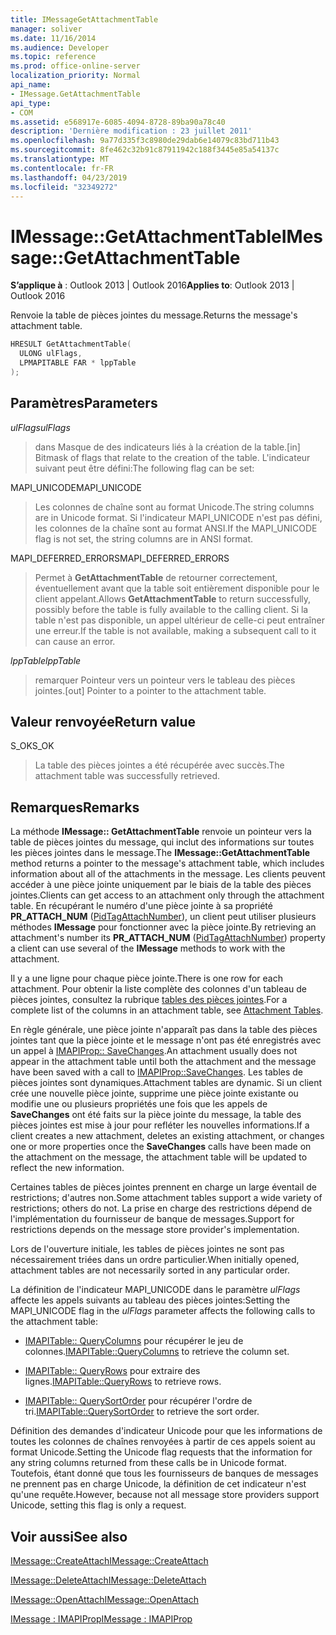 ```yaml
---
title: IMessageGetAttachmentTable
manager: soliver
ms.date: 11/16/2014
ms.audience: Developer
ms.topic: reference
ms.prod: office-online-server
localization_priority: Normal
api_name:
- IMessage.GetAttachmentTable
api_type:
- COM
ms.assetid: e568917e-6085-4094-8728-89ba90a78c40
description: 'Dernière modification : 23 juillet 2011'
ms.openlocfilehash: 9a77d335f3c8980de29dab6e14079c83bd711b43
ms.sourcegitcommit: 8fe462c32b91c87911942c188f3445e85a54137c
ms.translationtype: MT
ms.contentlocale: fr-FR
ms.lasthandoff: 04/23/2019
ms.locfileid: "32349272"
---
```

# <a name="imessagegetattachmenttable"></a><span data-ttu-id="ce2e6-103">IMessage::GetAttachmentTable</span><span class="sxs-lookup"><span data-stu-id="ce2e6-103">IMessage::GetAttachmentTable</span></span>

  
  
<span data-ttu-id="ce2e6-104">**S’applique à** : Outlook 2013 | Outlook 2016</span><span class="sxs-lookup"><span data-stu-id="ce2e6-104">**Applies to**: Outlook 2013 | Outlook 2016</span></span> 
  
<span data-ttu-id="ce2e6-105">Renvoie la table de pièces jointes du message.</span><span class="sxs-lookup"><span data-stu-id="ce2e6-105">Returns the message's attachment table.</span></span>
  
```cpp
HRESULT GetAttachmentTable(
  ULONG ulFlags,
  LPMAPITABLE FAR * lppTable
);
```

## <a name="parameters"></a><span data-ttu-id="ce2e6-106">Paramètres</span><span class="sxs-lookup"><span data-stu-id="ce2e6-106">Parameters</span></span>

 <span data-ttu-id="ce2e6-107">_ulFlags_</span><span class="sxs-lookup"><span data-stu-id="ce2e6-107">_ulFlags_</span></span>
  
> <span data-ttu-id="ce2e6-108">dans Masque de des indicateurs liés à la création de la table.</span><span class="sxs-lookup"><span data-stu-id="ce2e6-108">[in] Bitmask of flags that relate to the creation of the table.</span></span> <span data-ttu-id="ce2e6-109">L'indicateur suivant peut être défini:</span><span class="sxs-lookup"><span data-stu-id="ce2e6-109">The following flag can be set:</span></span> 
    
<span data-ttu-id="ce2e6-110">MAPI_UNICODE</span><span class="sxs-lookup"><span data-stu-id="ce2e6-110">MAPI_UNICODE</span></span> 
  
> <span data-ttu-id="ce2e6-111">Les colonnes de chaîne sont au format Unicode.</span><span class="sxs-lookup"><span data-stu-id="ce2e6-111">The string columns are in Unicode format.</span></span> <span data-ttu-id="ce2e6-112">Si l'indicateur MAPI_UNICODE n'est pas défini, les colonnes de la chaîne sont au format ANSI.</span><span class="sxs-lookup"><span data-stu-id="ce2e6-112">If the MAPI_UNICODE flag is not set, the string columns are in ANSI format.</span></span>
    
<span data-ttu-id="ce2e6-113">MAPI_DEFERRED_ERRORS</span><span class="sxs-lookup"><span data-stu-id="ce2e6-113">MAPI_DEFERRED_ERRORS</span></span> 
  
> <span data-ttu-id="ce2e6-114">Permet à **GetAttachmentTable** de retourner correctement, éventuellement avant que la table soit entièrement disponible pour le client appelant.</span><span class="sxs-lookup"><span data-stu-id="ce2e6-114">Allows **GetAttachmentTable** to return successfully, possibly before the table is fully available to the calling client.</span></span> <span data-ttu-id="ce2e6-115">Si la table n'est pas disponible, un appel ultérieur de celle-ci peut entraîner une erreur.</span><span class="sxs-lookup"><span data-stu-id="ce2e6-115">If the table is not available, making a subsequent call to it can cause an error.</span></span> 
    
 <span data-ttu-id="ce2e6-116">_lppTable_</span><span class="sxs-lookup"><span data-stu-id="ce2e6-116">_lppTable_</span></span>
  
> <span data-ttu-id="ce2e6-117">remarquer Pointeur vers un pointeur vers le tableau des pièces jointes.</span><span class="sxs-lookup"><span data-stu-id="ce2e6-117">[out] Pointer to a pointer to the attachment table.</span></span>
    
## <a name="return-value"></a><span data-ttu-id="ce2e6-118">Valeur renvoyée</span><span class="sxs-lookup"><span data-stu-id="ce2e6-118">Return value</span></span>

<span data-ttu-id="ce2e6-119">S_OK</span><span class="sxs-lookup"><span data-stu-id="ce2e6-119">S_OK</span></span> 
  
> <span data-ttu-id="ce2e6-120">La table des pièces jointes a été récupérée avec succès.</span><span class="sxs-lookup"><span data-stu-id="ce2e6-120">The attachment table was successfully retrieved.</span></span>
    
## <a name="remarks"></a><span data-ttu-id="ce2e6-121">Remarques</span><span class="sxs-lookup"><span data-stu-id="ce2e6-121">Remarks</span></span>

<span data-ttu-id="ce2e6-122">La méthode **IMessage:: GetAttachmentTable** renvoie un pointeur vers la table de pièces jointes du message, qui inclut des informations sur toutes les pièces jointes dans le message.</span><span class="sxs-lookup"><span data-stu-id="ce2e6-122">The **IMessage::GetAttachmentTable** method returns a pointer to the message's attachment table, which includes information about all of the attachments in the message.</span></span> <span data-ttu-id="ce2e6-123">Les clients peuvent accéder à une pièce jointe uniquement par le biais de la table des pièces jointes.</span><span class="sxs-lookup"><span data-stu-id="ce2e6-123">Clients can get access to an attachment only through the attachment table.</span></span> <span data-ttu-id="ce2e6-124">En récupérant le numéro d'une pièce jointe à sa propriété **PR_ATTACH_NUM** ([PidTagAttachNumber](pidtagattachnumber-canonical-property.md)), un client peut utiliser plusieurs méthodes **IMessage** pour fonctionner avec la pièce jointe.</span><span class="sxs-lookup"><span data-stu-id="ce2e6-124">By retrieving an attachment's number its **PR_ATTACH_NUM** ([PidTagAttachNumber](pidtagattachnumber-canonical-property.md)) property a client can use several of the **IMessage** methods to work with the attachment.</span></span> 
  
<span data-ttu-id="ce2e6-125">Il y a une ligne pour chaque pièce jointe.</span><span class="sxs-lookup"><span data-stu-id="ce2e6-125">There is one row for each attachment.</span></span> <span data-ttu-id="ce2e6-126">Pour obtenir la liste complète des colonnes d'un tableau de pièces jointes, consultez la rubrique [tables des pièces jointes](attachment-tables.md).</span><span class="sxs-lookup"><span data-stu-id="ce2e6-126">For a complete list of the columns in an attachment table, see [Attachment Tables](attachment-tables.md).</span></span>
  
<span data-ttu-id="ce2e6-127">En règle générale, une pièce jointe n'apparaît pas dans la table des pièces jointes tant que la pièce jointe et le message n'ont pas été enregistrés avec un appel à [IMAPIProp:: SaveChanges](imapiprop-savechanges.md).</span><span class="sxs-lookup"><span data-stu-id="ce2e6-127">An attachment usually does not appear in the attachment table until both the attachment and the message have been saved with a call to [IMAPIProp::SaveChanges](imapiprop-savechanges.md).</span></span> <span data-ttu-id="ce2e6-128">Les tables de pièces jointes sont dynamiques.</span><span class="sxs-lookup"><span data-stu-id="ce2e6-128">Attachment tables are dynamic.</span></span> <span data-ttu-id="ce2e6-129">Si un client crée une nouvelle pièce jointe, supprime une pièce jointe existante ou modifie une ou plusieurs propriétés une fois que les appels de **SaveChanges** ont été faits sur la pièce jointe du message, la table des pièces jointes est mise à jour pour refléter les nouvelles informations.</span><span class="sxs-lookup"><span data-stu-id="ce2e6-129">If a client creates a new attachment, deletes an existing attachment, or changes one or more properties once the **SaveChanges** calls have been made on the attachment on the message, the attachment table will be updated to reflect the new information.</span></span> 
  
<span data-ttu-id="ce2e6-130">Certaines tables de pièces jointes prennent en charge un large éventail de restrictions; d'autres non.</span><span class="sxs-lookup"><span data-stu-id="ce2e6-130">Some attachment tables support a wide variety of restrictions; others do not.</span></span> <span data-ttu-id="ce2e6-131">La prise en charge des restrictions dépend de l'implémentation du fournisseur de banque de messages.</span><span class="sxs-lookup"><span data-stu-id="ce2e6-131">Support for restrictions depends on the message store provider's implementation.</span></span> 
  
<span data-ttu-id="ce2e6-132">Lors de l'ouverture initiale, les tables de pièces jointes ne sont pas nécessairement triées dans un ordre particulier.</span><span class="sxs-lookup"><span data-stu-id="ce2e6-132">When initially opened, attachment tables are not necessarily sorted in any particular order.</span></span> 
  
<span data-ttu-id="ce2e6-133">La définition de l'indicateur MAPI_UNICODE dans le paramètre _ulFlags_ affecte les appels suivants au tableau des pièces jointes:</span><span class="sxs-lookup"><span data-stu-id="ce2e6-133">Setting the MAPI_UNICODE flag in the  _ulFlags_ parameter affects the following calls to the attachment table:</span></span> 
  
- <span data-ttu-id="ce2e6-134">[IMAPITable:: QueryColumns](imapitable-querycolumns.md) pour récupérer le jeu de colonnes.</span><span class="sxs-lookup"><span data-stu-id="ce2e6-134">[IMAPITable::QueryColumns](imapitable-querycolumns.md) to retrieve the column set.</span></span> 
    
- <span data-ttu-id="ce2e6-135">[IMAPITable:: QueryRows](imapitable-queryrows.md) pour extraire des lignes.</span><span class="sxs-lookup"><span data-stu-id="ce2e6-135">[IMAPITable::QueryRows](imapitable-queryrows.md) to retrieve rows.</span></span> 
    
- <span data-ttu-id="ce2e6-136">[IMAPITable:: QuerySortOrder](imapitable-querysortorder.md) pour récupérer l'ordre de tri.</span><span class="sxs-lookup"><span data-stu-id="ce2e6-136">[IMAPITable::QuerySortOrder](imapitable-querysortorder.md) to retrieve the sort order.</span></span> 
    
<span data-ttu-id="ce2e6-137">Définition des demandes d'indicateur Unicode pour que les informations de toutes les colonnes de chaînes renvoyées à partir de ces appels soient au format Unicode.</span><span class="sxs-lookup"><span data-stu-id="ce2e6-137">Setting the Unicode flag requests that the information for any string columns returned from these calls be in Unicode format.</span></span> <span data-ttu-id="ce2e6-138">Toutefois, étant donné que tous les fournisseurs de banques de messages ne prennent pas en charge Unicode, la définition de cet indicateur n'est qu'une requête.</span><span class="sxs-lookup"><span data-stu-id="ce2e6-138">However, because not all message store providers support Unicode, setting this flag is only a request.</span></span>
  
## <a name="see-also"></a><span data-ttu-id="ce2e6-139">Voir aussi</span><span class="sxs-lookup"><span data-stu-id="ce2e6-139">See also</span></span>



[<span data-ttu-id="ce2e6-140">IMessage::CreateAttach</span><span class="sxs-lookup"><span data-stu-id="ce2e6-140">IMessage::CreateAttach</span></span>](imessage-createattach.md)
  
[<span data-ttu-id="ce2e6-141">IMessage::DeleteAttach</span><span class="sxs-lookup"><span data-stu-id="ce2e6-141">IMessage::DeleteAttach</span></span>](imessage-deleteattach.md)
  
[<span data-ttu-id="ce2e6-142">IMessage::OpenAttach</span><span class="sxs-lookup"><span data-stu-id="ce2e6-142">IMessage::OpenAttach</span></span>](imessage-openattach.md)
  
[<span data-ttu-id="ce2e6-143">IMessage : IMAPIProp</span><span class="sxs-lookup"><span data-stu-id="ce2e6-143">IMessage : IMAPIProp</span></span>](imessageimapiprop.md)

